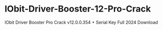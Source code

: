 # IObit-Driver-Booster-12-Pro-Crack
IObit Driver Booster Pro Crack v12.0.0.354 + Serial Key Full 2024 Download
